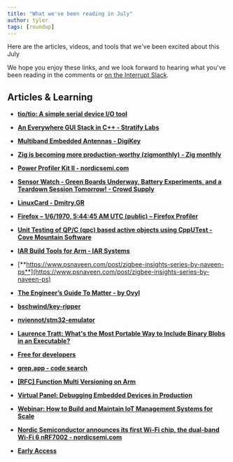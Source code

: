 ```yaml
---
title: "What we've been reading in July"
author: tyler
tags: [roundup]
---
```


<!-- excerpt start -->

Here are the articles, videos, and tools that we've been excited about this
July

<!-- excerpt end -->


We hope you enjoy these links, and we look forward to hearing what you've been
reading in the comments or [on the Interrupt Slack](https://interrupt-slack.herokuapp.com/).

## Articles & Learning

- [**tio/tio: A simple serial device I/O tool**](https://github.com/tio/tio)<br>

- [**An Everywhere GUI Stack in C++ - Stratify Labs**](https://blog.stratifylabs.dev/device/2022-05-01-An-Everywhere-GUI-Stack-in-Cpp/)<br>

- [**Multiband Embedded Antennas - DigiKey**](https://www.digikey.com/en/articles/how-to-use-multiband-embedded-antennas-to-save-iot-designs)<br>

- [**Zig is becoming more production-worthy (zigmonthly) - Zig monthly**](https://zigmonthly.org/letters/2022/may-june/)<br>

- [**Power Profiler Kit II - nordicsemi.com**](https://www.nordicsemi.com/Products/Development-hardware/Power-Profiler-Kit-2)<br>

- [**Sensor Watch - Green Boards Underway, Battery Experiments, and a Teardown Session Tomorrow! - Crowd Supply**](https://www.crowdsupply.com/oddly-specific-objects/sensor-watch/updates/green-boards-underway-battery-experiments-and-a-teardown-session-tomorrow)<br>

- [**LinuxCard - Dmitry.GR**](https://dmitry.gr/?r=05.Projects&proj=33.%20LinuxCard)<br>

- [**Firefox – 1/6/1970, 5:44:45 AM UTC (public) – Firefox Profiler**](https://profiler.firefox.com/public/dcw4gqgjhj55epcav80k6kx6a5bbbaxsnwe1eq8/calltree/?globalTrackOrder=0&thread=0&timelineType=category&v=7)<br>

- [**Unit Testing of QP/C (qpc) based active objects using CppUTest - Cove Mountain Software**](https://covemountainsoftware.com/2022/05/04/unit-testing-of-qpc-with-cpputest/)<br>

- [**IAR Build Tools for Arm - IAR Systems**](https://www.iar.com/products/architectures/arm/iar-build-tools-for-arm/)<br>

- [**https://www.psnaveen.com/post/zigbee-insights-series-by-naveen-ps**](https://www.psnaveen.com/post/zigbee-insights-series-by-naveen-ps)<br>

- [**The Engineer’s Guide To Matter - by Ovyl**](https://ovyl.io/blog-posts/matter-smart-home)<br>

- [**bschwind/key-ripper**](https://github.com/bschwind/key-ripper)<br>

- [**nviennot/stm32-emulator**](https://github.com/nviennot/stm32-emulator)<br>

- [**Laurence Tratt: What's the Most Portable Way to Include Binary Blobs in an Executable?**](https://tratt.net/laurie/blog/2022/whats_the_most_portable_way_to_include_binary_blobs_in_an_executable.html)<br>

- [**Free for developers**](https://free-for.dev/#/)<br>

- [**grep.app - code search**](https://grep.app/)<br>

- [**[RFC] Function Multi Versioning on Arm**](https://gcc.gnu.org/pipermail/gcc/2022-July/239134.html)<br>

- [**Virtual Panel: Debugging Embedded Devices in Production**](https://go.memfault.com/debugging-embedded-devices-in-production-virtual-panel)<br>

- [**Webinar: How to Build and Maintain IoT Management Systems for Scale**](https://go.memfault.com/how-to-build-and-maintain-iot-management-systems-for-scale)<br>

- [**Nordic Semiconductor announces its first Wi-Fi chip, the dual-band Wi-Fi 6 nRF7002 - nordicsemi.com**](https://www.nordicsemi.com/News/2022/08/Nordic-Semiconductor-announces-its-first-WiFi-chip)<br>

- [**Early Access**](https://www.blecon.net/early-access)<br>


